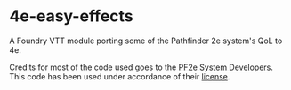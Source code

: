 # 4e-easy-effects
A Foundry VTT module porting some of the Pathfinder 2e system's QoL to 4e.

Credits for most of the code used goes to the [PF2e System Developers](https://gitlab.com/hooking/foundry-vtt---pathfinder-2e/). This code has been used under accordance of their [license](https://gitlab.com/hooking/foundry-vtt---pathfinder-2e/-/blob/master/LICENSE).


